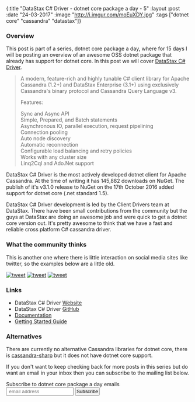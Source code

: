 {:title  "DataStax C# Driver - dotnet core package a day - 5"
 :layout :post
 :date   "24-03-2017"
 :image  "http://i.imgur.com/moEuXDY.jpg"
 :tags   ["dotnet core" "cassandra" "datastax"]}


### Overview

This post is part of a series, dotnet core package a day, where for 15 days I will be posting an overview of an awesome OSS dotnet package that already has support for dotnet core. In this post we will cover [DataStax C# Driver](https://github.com/datastax/csharp-driver).

> A modern, feature-rich and highly tunable C# client library for Apache Cassandra (1.2+) and DataStax Enterprise (3.1+) using exclusively Cassandra's binary protocol and Cassandra Query Language v3.
>
> Features:
>
> Sync and Async API<br />
> Simple, Prepared, and Batch statements<br />
> Asynchronous IO, parallel execution, request pipelining<br />
> Connection pooling<br />
> Auto node discovery<br />
> Automatic reconnection<br />
> Configurable load balancing and retry policies<br />
> Works with any cluster size<br />
> Linq2Cql and Ado.Net support<br />

DataStax C# Driver is the most actively developed dotnet client for Apache Cassandra. At the time of writing it has 145,882 downloads on NuGet. The publish of it's v3.1.0 release to NuGet on the 17th October 2016 added support for dotnet core (.net standard 1.5).

DataStax C# Driver development is led by the Client Drivers team at DataStax. There have been small contributions from the community but the guys at DataStax are doing an awesome job and were quick to get a dotnet core version out. It's pretty awesome to think that we have a fast and reliable cross platform C# cassandra driver.

### What the community thinks

This is another one where there is little interaction on social media sites like twitter, so the examples below are a little old. 

[![tweet](http://i.imgur.com/KNITFnr.png)](https://twitter.com/KyleSonaty/status/539953176473251843)
[![tweet](http://i.imgur.com/Fa5OlXk.png)](https://twitter.com/DataStaxEng/status/811620775941799936)
[![tweet](http://i.imgur.com/CkGtCi2.png)](https://twitter.com/kellabyte/status/301046046052724736)

### Links

* DataStax C# Driver [Website](http://docs.datastax.com/en/developer/csharp-driver/3.2/)
* DataStax C# Driver [GitHub](https://github.com/datastax/csharp-driver)
* [Documentation](http://docs.datastax.com/en/developer/csharp-driver/3.2/)
* [Getting Started Guide](https://academy.datastax.com/resources/getting-started-apache-cassandra-and-c-net)

### Alternatives

There are currently no alternative Cassandra libraries for dotnet core, there is [cassandra-sharp](https://github.com/pchalamet/cassandra-sharp) but it does not have dotnet core support.

If you don't want to keep checking back for more posts in this series but do want an email in your inbox then you can subscribe to the mailing list below.

<link href="//cdn-images.mailchimp.com/embedcode/slim-10_7.css" rel="stylesheet" type="text/css">
<div id="mc_embed_signup">
<form action="//xyz.us15.list-manage.com/subscribe/post?u=b6063259bae6e4712948e9cb9&amp;id=802d24879d" method="post" id="mc-embedded-subscribe-form" name="mc-embedded-subscribe-form" class="validate" target="_blank" novalidate>
<div id="mc_embed_signup_scroll">
<label for="mce-EMAIL">Subscribe to dotnet core package a day emails </label>
<br />
<input style="padding:2px;" type="email" value="" name="EMAIL" class="email" id="mce-EMAIL" placeholder=" email address" required>
<!-- real people should not fill this in and expect good things - do not remove this or risk form bot signups-->
<div style="position: absolute; left: -5000px;" aria-hidden="true"><input type="text" name="b_b6063259bae6e4712948e9cb9_802d24879d" tabindex="-1" value=""></div>
<input style="padding:2px;" type="submit" value="Subscribe" name="subscribe" id="mc-embedded-subscribe" class="button"></div>
</div>
</form>
</div>

